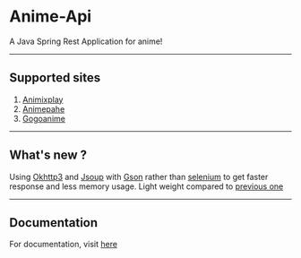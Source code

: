 # Anime-Api

A Java Spring Rest Application for anime!

<hr>

## Supported sites

1. [Animixplay](https://animixplay.to)
2. [Animepahe](https://animepahe.com)
3. [Gogoanime](https://gogoanime.dk)

<hr>

## What's new ?

Using [Okhttp3](https://square.github.io/okhttp/) and [Jsoup](https://jsoup.org/) with [Gson](https://github.com/google/gson)
rather than [selenium](https://www.selenium.dev/) to get faster response and less memory usage.
Light weight compared to [previous one](https://github.com/Salman-Git-Hub/anime-api/tree/main)

<hr>

## Documentation

For documentation, visit [here](https://documenter.getpostman.com/view/19991964/2s83zfS6W8)
